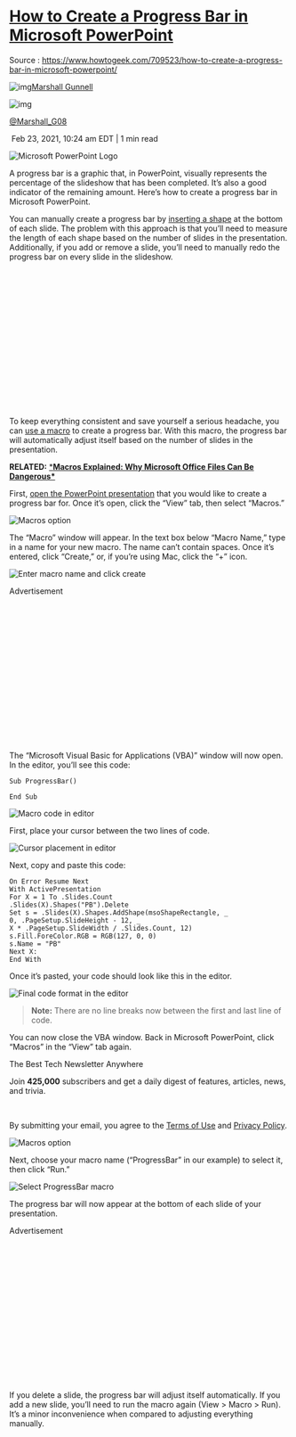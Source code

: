 # [How to Create a Progress Bar in Microsoft PowerPoint](https://www.howtogeek.com/709523/how-to-create-a-progress-bar-in-microsoft-powerpoint/)



Source : https://www.howtogeek.com/709523/how-to-create-a-progress-bar-in-microsoft-powerpoint/



![img](https://www.howtogeek.com/thumbcache/60/60/8e1b09679e2bf3e3afc95881195769c3/wp-content/uploads/2021/06/Marshall-Gunnell.png)[Marshall Gunnell](https://www.howtogeek.com/author/marshallgunnell/)

![img](https://www.howtogeek.com/wp-content/uploads/2021/06/Marshall-Gunnell.png)









 [@Marshall_G08](https://twitter.com/Marshall_G08)

​	Feb 23, 2021, 10:24 am EDT | 1 min read

![Microsoft PowerPoint Logo](https://www.howtogeek.com/wp-content/uploads/2019/07/stock-lede-microsoft-office-powerpoint-3.png?width=1198&trim=1,1&bg-color=000&pad=1,1)

A progress bar is a graphic that, in PowerPoint, visually represents  the percentage of the slideshow that has been completed. It’s also a  good indicator of the remaining amount. Here’s how to create a progress  bar in Microsoft PowerPoint.

You can manually create a progress bar by [inserting a shape](https://www.howtogeek.com/439038/how-to-insert-a-picture-or-other-object-in-microsoft-office/) at the bottom of each slide. The problem with this approach is that  you’ll need to measure the length of each shape based on the number of  slides in the presentation. Additionally, if you add or remove a slide,  you’ll need to manually redo the progress bar on every slide in the  slideshow.

<iframe id="google_ads_iframe_/10518929/tmnp.howtogeek/article_details/a0-p1-s2_1" title="3rd party ad content" name="google_ads_iframe_/10518929/tmnp.howtogeek/article_details/a0-p1-s2_1" scrolling="no" marginwidth="0" marginheight="0" style="border: 0px none; vertical-align: bottom;" sandbox="allow-forms allow-popups allow-popups-to-escape-sandbox allow-same-origin allow-scripts allow-top-navigation-by-user-activation" srcdoc="" data-google-container-id="7" data-load-complete="true" width="300" height="250" frameborder="0"></iframe>

To keep everything consistent and save yourself a serious headache, you can [use a macro](https://www.howtogeek.com/706392/how-to-enable-and-disable-macros-in-microsoft-office-365/) to create a progress bar. With this macro, the progress bar will  automatically adjust itself based on the number of slides in the  presentation.

**RELATED:** [***Macros Explained: Why Microsoft Office Files Can Be Dangerous\***](https://www.howtogeek.com/171993/macros-explained-why-microsoft-office-files-can-be-dangerous/)

First, [open the PowerPoint presentation](https://www.howtogeek.com/393248/what-is-a-pptx-file-and-how-do-i-open-one/) that you would like to create a progress bar for. Once it’s open, click the “View” tab, then select “Macros.”

![Macros option](https://www.howtogeek.com/wp-content/uploads/2021/01/Macros-option.png?trim=1,1&bg-color=000&pad=1,1)

The “Macro” window will appear. In the text box below “Macro Name,”  type in a name for your new macro. The name can’t contain spaces. Once  it’s entered, click “Create,” or, if you’re using Mac, click the “+”  icon.

![Enter macro name and click create](https://www.howtogeek.com/wp-content/uploads/2021/01/Enter-macro-name-and-click-create.png?trim=1,1&bg-color=000&pad=1,1)

Advertisement

<iframe id="google_ads_iframe_/10518929/tmnp.howtogeek/article_details/a1-p3-s2_0" title="3rd party ad content" name="google_ads_iframe_/10518929/tmnp.howtogeek/article_details/a1-p3-s2_0" scrolling="no" marginwidth="0" marginheight="0" style="border: 0px none; vertical-align: bottom;" sandbox="allow-forms allow-popups allow-popups-to-escape-sandbox allow-same-origin allow-scripts allow-top-navigation-by-user-activation" srcdoc="" data-google-container-id="8" data-load-complete="true" width="300" height="250" frameborder="0"></iframe>

The “Microsoft Visual Basic for Applications (VBA)” window will now open. In the editor, you’ll see this code:

```
Sub ProgressBar()

End Sub
```

![Macro code in editor](https://www.howtogeek.com/wp-content/uploads/2021/01/Macro-code-in-editor.png?trim=1,1&bg-color=000&pad=1,1)

First, place your cursor between the two lines of code.

![Cursor placement in editor](https://www.howtogeek.com/wp-content/uploads/2021/01/Cursor-placement-in-editor.png?trim=1,1&bg-color=000&pad=1,1)

Next, copy and paste this code:

```
On Error Resume Next
With ActivePresentation
For X = 1 To .Slides.Count
.Slides(X).Shapes("PB").Delete
Set s = .Slides(X).Shapes.AddShape(msoShapeRectangle, _
0, .PageSetup.SlideHeight - 12, _
X * .PageSetup.SlideWidth / .Slides.Count, 12)
s.Fill.ForeColor.RGB = RGB(127, 0, 0)
s.Name = "PB"
Next X:
End With
```

Once it’s pasted, your code should look like this in the editor.

![Final code format in the editor](https://www.howtogeek.com/wp-content/uploads/2021/01/Final-code-format-in-the-editor.png?trim=1,1&bg-color=000&pad=1,1)

> **Note:** There are no line breaks now between the first and last line of code.

You can now close the VBA window. Back in Microsoft PowerPoint, click “Macros” in the “View” tab again.

The Best Tech Newsletter Anywhere

Join **425,000** subscribers and get a daily digest of features, articles, news, and trivia.

​                                                

By submitting your email, you agree to the [Terms of Use](https://www.howtogeek.com/terms-of-use) and [Privacy Policy](https://www.howtogeek.com/privacy-policy).

![Macros option](https://www.howtogeek.com/wp-content/uploads/2021/01/Macros-option.png?trim=1,1&bg-color=000&pad=1,1)

Next, choose your macro name (“ProgressBar” in our example) to select it, then click “Run.”

![Select ProgressBar macro](https://www.howtogeek.com/wp-content/uploads/2021/01/Select-ProgressBar-macro.png?trim=1,1&bg-color=000&pad=1,1)

The progress bar will now appear at the bottom of each slide of your presentation.



Advertisement

<iframe id="google_ads_iframe_/10518929/tmnp.howtogeek/article_details/a1-p4-s2_0" title="3rd party ad content" name="google_ads_iframe_/10518929/tmnp.howtogeek/article_details/a1-p4-s2_0" scrolling="no" marginwidth="0" marginheight="0" style="border: 0px none; vertical-align: bottom;" sandbox="allow-forms allow-popups allow-popups-to-escape-sandbox allow-same-origin allow-scripts allow-top-navigation-by-user-activation" srcdoc="" data-google-container-id="9" data-load-complete="true" width="300" height="250" frameborder="0"></iframe>

If you delete a slide, the progress bar will adjust itself  automatically. If you add a new slide, you’ll need to run the macro  again (View > Macro > Run). It’s a minor inconvenience when  compared to adjusting everything manually.